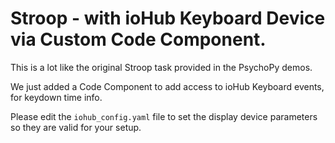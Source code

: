 # Stroop - with ioHub Keyboard Device via Custom Code Component.

This is a lot like the original Stroop task provided in the PsychoPy demos. 

We just added a Code Component to add access to ioHub Keyboard events, for keydown time info.

Please edit the `iohub_config.yaml` file to set the display device parameters so they are valid for your setup.
